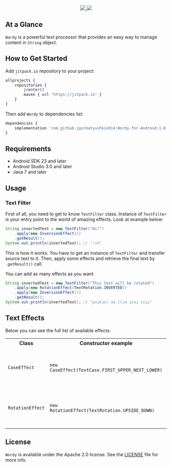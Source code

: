<p align="center">
	<a href="https://http://www.android.com">
		<img src="https://img.shields.io/badge/android-23-green.svg?style=flat">
	</a>
	<a href="https://tldrlegal.com/license/apache-license-2.0-(apache-2.0)">
		<img src="https://img.shields.io/badge/License-Apache 2.0-blue.svg?style=flat">
	</a>
</p>

## At a Glance

`Wordy` is a powerful text processor that provides an easy way to manage content in `String` object.

## How to Get Started

Add `jitpack.io` repository to your project:

```javascript
allprojects {
    repositories {
        jcenter()
        maven { url "https://jitpack.io" }
    }
}
```

Then add `Wordy` to dependencies list:

```javascript
dependencies {
    implementation 'com.github.igormatyushkin014:Wordy-for-Android:1.0'
}
```

## Requirements

* Android SDK 23 and later
* Android Studio 3.0 and later
* Java 7 and later

## Usage

### Text Filter

First of all, you need to get to know `TextFilter` class. Instance of `TextFilter` is your entry point to the world of amazing effects. Look at example below:

```java
String invertedText = new TextFilter("Hi!")
    .apply(new InversionEffect())
    .getResult();
System.out.println(invertedText); // "!iH"
```

This is how it works. You have to get an instance of `TextFilter` and transfer source text to it. Then, apply some effects and retrieve the final text by `.getResult()` call.

You can add as many effects as you want:

```java
String invertedText = new TextFilter("This text will be rotated")
    .apply(new RotationEffect(TextRotation.INVERTED))
    .apply(new InversionEffect())
    .getResult();
System.out.println(invertedText); // "рǝʇɐʇоɹ ǝq llıм ʇxǝʇ sıɥʇ"
```

## Text Effects

Below you can see the full list of available effects:

<table>
  <tr>
    <th>Class</th>
    <th>Constructor example</th>
    <th>Description</th>
  </tr>
  <tr>
    <td>
      <code>CaseEffect</code>
    </td>
    <td>
      <code>new CaseEffect(TextCase.FIRST_UPPER_NEXT_LOWER)</code><br>
    </td>
    <td>
      Changes case for the entire text or letters at particular positions.
    </td>
  </tr>
    <td>
      <code>RotationEffect</code>
    </td>
    <td>
      <code>new RotationEffect(TextRotation.UPSIDE_DOWN)</code><br>
    </td>
    <td>
      Rotates letters. For example, <code>p</code> becomes <code>d</code> and <code>h</code> becomes <code>ɥ</code>.
    </td>
  </tr>
</table>

## License

`Wordy` is available under the Apache 2.0 license. See the [LICENSE](./LICENSE) file for more info.
